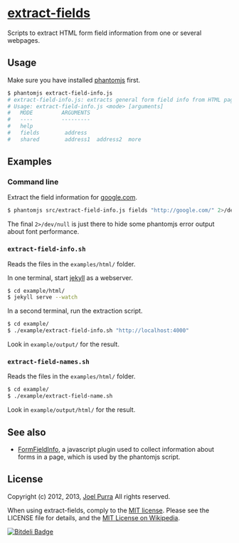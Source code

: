 # [extract-fields](https://github.com/joelpurra/extract-fields)

Scripts to extract HTML form field information from one or several webpages.



## Usage

Make sure you have installed [phantomjs](http://phantomjs.org/) first.

```bash
$ phantomjs extract-field-info.js
# extract-field-info.js: extracts general form field info from HTML pages over HTTP.
# Usage: extract-field-info.js <mode> [arguments]
#   MODE 		 ARGUMENTS
#   ---- 		 ---------
#   help
#   fields 		  address
#   shared 		  address1  address2  more
```



## Examples

### Command line

Extract the field information for [google.com](http://google.com/).

```bash
$ phantomjs src/extract-field-info.js fields "http://google.com/" 2>/dev/null
```

The final `2>/dev/null` is just there to hide some phantomjs error output about font performance.


### `extract-field-info.sh`

Reads the files in the `examples/html/` folder.

In one terminal, start [jekyll](http://jekyllrb.com/) as a webserver.

```bash
$ cd example/html/
$ jekyll serve --watch
```

In a second terminal, run the extraction script.

```bash
$ cd example/
$ ./example/extract-field-info.sh "http://localhost:4000"
```

Look in `example/output/` for the result.


### `extract-field-names.sh`

Reads the files in the `examples/html/` folder.

```bash
$ cd example/
$ ./example/extract-field-name.sh
```

Look in `example/output/html/` for the result.



## See also

- [FormFieldInfo](https://github.com/joelpurra/formfieldinfo), a javascript plugin used to collect information about forms in a page, which is used by the phantomjs script.


## License

Copyright (c) 2012, 2013, [Joel Purra](http://joelpurra.com/) All rights reserved.

When using extract-fields, comply to the [MIT license](http://joelpurra.mit-license.org/2012-2013). Please see the LICENSE file for details, and the [MIT License on Wikipedia](http://en.wikipedia.org/wiki/MIT_License).



[![Bitdeli Badge](https://d2weczhvl823v0.cloudfront.net/joelpurra/extract-fields/trend.png)](https://bitdeli.com/free "Bitdeli Badge")
